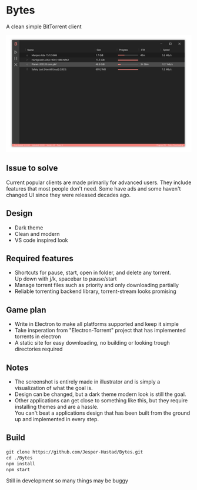 # Bytes
A clean simple BitTorrent client

<!-- ![](screenshot.jpg) -->
![](./design_ideas/vector_design.svg)

## Issue to solve
Current popular clients are made primarily for advanced users.
They include features that most people don't need.
Some have ads and some haven't changed UI since they were released decades ago.

## Design
- Dark theme
- Clean and modern
- VS code inspired look

## Required features
- Shortcuts for pause, start, open in folder, and delete any torrent.  
  Up down with j/k, spacebar to pause/start
- Manage torrent files such as priority and only downloading partially
- Reliable torrenting backend library, torrent-stream looks promising

## Game plan
- Write in Electron to make all platforms supported and keep it simple
- Take insperation from "Electron-Torrent" project that has implemented torrents in electron
- A static site for easy downloading, no building or looking trough directories required


## Notes
- The screenshot is entirely made in illustrator and is simply a visualization of what the goal is.  
- Design can be changed, but a dark theme modern look is still the goal.  
- Other applications can get close to something like this, but they require installing themes and are a hassle.  
  You can't beat a applications design that has been built from the ground up and implemented in every step.  


## Build
```console
git clone https://github.com/Jesper-Hustad/Bytes.git
cd ./Bytes
npm install
npm start
```

Still in development so many things may be buggy
